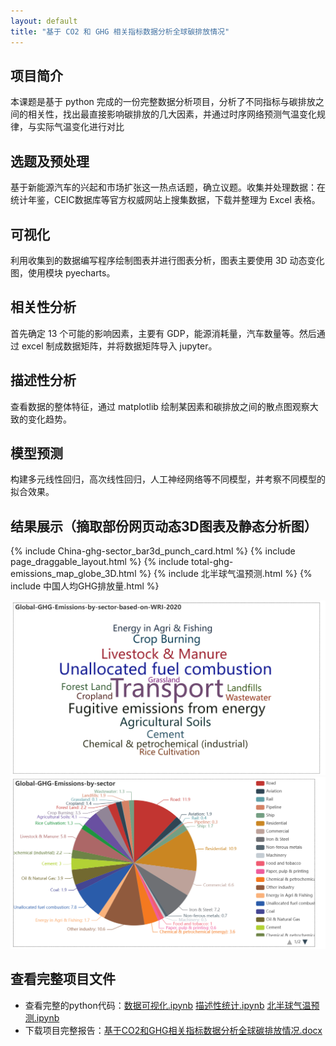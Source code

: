 ```yaml
---
layout: default
title: "基于 CO2 和 GHG 相关指标数据分析全球碳排放情况"
---
```

## 项目简介
本课题是基于 python 完成的一份完整数据分析项目，分析了不同指标与碳排放之间的相关性，找出最直接影响碳排放的几大因素，并通过时序网络预测气温变化规律，与实际气温变化进行对比

## 选题及预处理
基于新能源汽车的兴起和市场扩张这一热点话题，确立议题。收集并处理数据：在统计年鉴，CEIC数据库等官方权威网站上搜集数据，下载并整理为 Excel 表格。

## 可视化
利用收集到的数据编写程序绘制图表并进行图表分析，图表主要使用 3D 动态变化图，使用模块 pyecharts。

## 相关性分析
首先确定 13 个可能的影响因素，主要有 GDP，能源消耗量，汽车数量等。然后通过 excel 制成数据矩阵，并将数据矩阵导入 jupyter。

## 描述性分析
查看数据的整体特征，通过 matplotlib 绘制某因素和碳排放之间的散点图观察大致的变化趋势。

## 模型预测
构建多元线性回归，高次线性回归，人工神经网络等不同模型，并考察不同模型的拟合效果。

## 结果展示（摘取部份网页动态3D图表及静态分析图）
{% include China-ghg-sector_bar3d_punch_card.html %}
{% include page_draggable_layout.html %}
{% include total-ghg-emissions_map_globe_3D.html %}
{% include 北半球气温预测.html %}
{% include 中国人均GHG排放量.html %}

![word-cloud](image/word-cloud.png)
![GHG排放占比](image/GHG排放占比.png)

## 查看完整项目文件
- 查看完整的python代码：[数据可视化.ipynb](code/数据可视化部分代码.ipynb)  [描述性统计.ipynb](code/描述性统计.ipynb)  [北半球气温预测.ipynb](code/北半球气温预测最终版.ipynb)
- 下载项目完整报告：[基于CO2和GHG相关指标数据分析全球碳排放情况.docx](pdf/基于CO2和GHG相关指标数据分析全球碳排放情况.docx)

